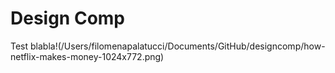 # Design Comp
Test
blabla!(/Users/filomenapalatucci/Documents/GitHub/designcomp/how-netflix-makes-money-1024x772.png)
